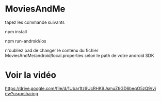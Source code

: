 # MoviesAndMe
tapez les commande suivants

npm install

npm run-android/ios

n'oubliez pad de changer le contenu du fichier MoviesAndMe/android/local.properties selon le path de votre android SDK


# Voir la vidéo
  
https://drive.google.com/file/d/1Ubar1tz9UcRHK9JsmuZtiGD6beqO5zQ9/view?usp=sharing
